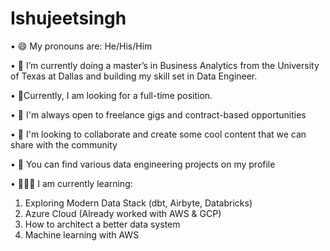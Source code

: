 # Ishujeetsingh
•	😄 My pronouns are: He/His/Him

•	🔭 I’m currently doing a master’s in Business Analytics from the University of Texas at Dallas and building my skill set in Data Engineer. 

•	🧐Currently, I am looking for a full-time position.

•	👯 I'm always open to freelance gigs and contract-based opportunities

•	💬 I'm looking to collaborate and create some cool content that we can share with the community

•	🤘 You can find various data engineering projects on my profile

•	🧑🏻‍🏫 I am currently learning:
  1.	Exploring Modern Data Stack (dbt, Airbyte, Databricks)
  2.	Azure Cloud (Already worked with AWS & GCP)
  3.	How to architect a better data system
  4.	Machine learning with AWS 
